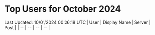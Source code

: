 # Top Users for October 2024
Last Updated: 10/01/2024 00:36:18 UTC
| User | Display Name | Server | Post |
| -- | -- | -- | -- |
